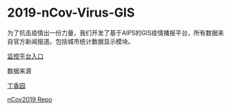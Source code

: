 
# 2019-nCov-Virus-GIS

为了抗击疫情出一份力量，我们开发了基于AIPS的GIS疫情播报平台，所有数据来自官方新闻报道。包括城市统计数据显示模块。

[监控平台入口](http://www.evercounting.com/aips-portal/web/gis)

数据来源

[丁香园](https://ncov.dxy.cn/ncovh5/view/pneumonia?from=timeline)

[nCov2019 Repo](https://github.com/beoutbreakprepared/nCoV2019)


